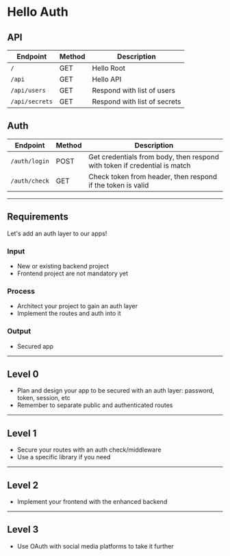 # Hello Auth

## API

| Endpoint       | Method | Description
|----------------|--------|------------
| `/`            | GET    | Hello Root
| `/api`         | GET    | Hello API
| `/api/users`   | GET    | Respond with list of users
| `/api/secrets` | GET    | Respond with list of secrets

## Auth

| Endpoint       | Method | Description
|----------------|--------|------------
| `/auth/login`  | POST   | Get credentials from body, then respond with token if credential is match
| `/auth/check`  | GET    | Check token from header, then respond if the token is valid

--------------------------------------------------------------------------------

## Requirements

Let's add an auth layer to our apps!

### Input

- New or existing backend project
- Frontend project are not mandatory yet

### Process

- Architect your project to gain an auth layer
- Implement the routes and auth into it

### Output

- Secured app

--------------------------------------------------------------------------------

## Level 0

- Plan and design your app to be secured with an auth layer: password, token, session, etc
- Remember to separate public and authenticated routes

--------------------------------------------------------------------------------

## Level 1

- Secure your routes with an auth check/middleware
- Use a specific library if you need

--------------------------------------------------------------------------------

## Level 2

- Implement your frontend with the enhanced backend

--------------------------------------------------------------------------------

## Level 3

- Use OAuth with social media platforms to take it further
